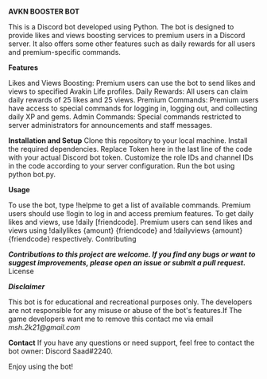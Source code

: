 **AVKN BOOSTER BOT**

This is a Discord bot developed using Python. The bot is designed to provide likes and views boosting services to premium users in a Discord server. It also offers some other features such as daily rewards for all users and premium-specific commands.

**Features**

  Likes and Views Boosting: Premium users can use the bot to send likes and views to specified Avakin Life profiles.
  Daily Rewards: All users can claim daily rewards of 25 likes and 25 views.
  Premium Commands: Premium users have access to special commands for logging in, logging out, and collecting daily XP and gems.
  Admin Commands: Special commands restricted to server administrators for announcements and staff messages.


**Installation and Setup**
  Clone this repository to your local machine.
  Install the required dependencies.
  Replace Token here in the last line of the code with your actual Discord bot token.
  Customize the role IDs and channel IDs in the code according to your server configuration.
  Run the bot using python bot.py.


**Usage**

  To use the bot, type !helpme to get a list of available commands.
  Premium users should use !login to log in and access premium features.
  To get daily likes and views, use !daily [friendcode].
  Premium users can send likes and views using !dailylikes {amount} {friendcode} and !dailyviews {amount} {friendcode} respectively.
  Contributing


**_Contributions to this project are welcome. If you find any bugs or want to suggest improvements, please open an issue or submit a pull request._**
License

**_Disclaimer_**

This bot is for educational and recreational purposes only. The developers are not responsible for any misuse or abuse of the bot's features.If The game developers want me to remove this contact me via email _msh.2k21@gmail.com_

**Contact**
If you have any questions or need support, feel free to contact the bot owner: Discord Saad#2240.

Enjoy using the bot!
